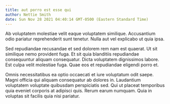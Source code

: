 ```yaml
---
title: aut porro est esse qui
author: Nettie Smith
date: Sun Nov 28 2021 04:40:14 GMT-0500 (Eastern Standard Time)
---
```

Ab voluptatem molestiae velit eaque voluptatem similique. Accusantium odio pariatur reprehenderit sunt tenetur. Nulla aut vel explicabo ut quia ipsa.

 Sed repudiandae recusandae et sed dolorem rem nam est quaerat. Ut sit similique nemo provident fuga. Et sit quia blanditiis repudiandae consequuntur aliquam consequatur. Dicta voluptatem dignissimos labore. Est culpa velit molestiae fuga. Quae eos et repudiandae eligendi porro et.

 Omnis necessitatibus ea optio occaecati et iure voluptatum odit saepe. Magni officia qui aliquam consequatur ab dolores in. Laudantium voluptatem voluptate quibusdam perspiciatis sed. Qui ut placeat temporibus quia eveniet corporis at adipisci quis. Rerum earum numquam. Quia in voluptas sit facilis quia nisi pariatur.